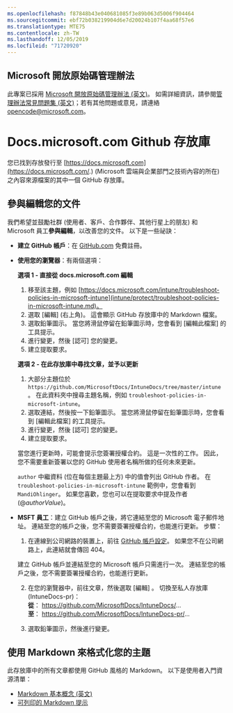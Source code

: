 ```yaml
---
ms.openlocfilehash: f87848b43e040681085f3e89b063d5006f904464
ms.sourcegitcommit: ebf72b038219904d6e7d20024b107f4aa68f57e6
ms.translationtype: MTE75
ms.contentlocale: zh-TW
ms.lasthandoff: 12/05/2019
ms.locfileid: "71720920"
---
```

## <a name="microsoft-open-source-code-of-conduct"></a>Microsoft 開放原始碼管理辦法

此專案已採用 [Microsoft 開放原始碼管理辦法 (英文)](https://opensource.microsoft.com/codeofconduct/)。
如需詳細資訊，請參閱[管理辦法常見問題集 (英文)](https://opensource.microsoft.com/codeofconduct/faq/)；若有其他問題或意見，請連絡 [opencode@microsoft.com](mailto:opencode@microsoft.com)。

# <a name="docsmicrosoftcom-github-repository"></a>Docs.microsoft.com Github 存放庫

您已找到存放發行至 [https://docs.microsoft.com](https://docs.microsoft.com/.) (Microsoft 雲端與企業部門之技術內容的所在) 之內容來源檔案的其中一個 GitHub 存放庫。

## <a name="contribute-to-your-documentation"></a>參與編輯您的文件
我們希望並鼓勵社群 (使用者、客戶、合作夥伴、其他行星上的朋友) 和 Microsoft 員工**參與編輯**，以改善您的文件。 以下是一些祕訣：

* **建立 GitHub 帳戶**：在 [GitHub.com](https://www.github.com) 免費註冊。

* **使用您的瀏覽器**：有兩個選項： 

    **選項 1 - 直接從 docs.microsoft.com 編輯**  
    1. 移至該主題，例如 [https://docs.microsoft.com/intune/troubleshoot-policies-in-microsoft-intune](intune/protect/troubleshoot-policies-in-microsoft-intune.md)。 
    2. 選取 [編輯]  (右上角)。 這會顯示 GitHub 存放庫中的 Markdown 檔案。
    3. 選取鉛筆圖示。 當您將滑鼠停留在鉛筆圖示時，您會看到 [編輯此檔案]  的工具提示。 
    4. 進行變更，然後 [認可]  您的變更。 
    5. 建立提取要求。
    
    **選項 2 - 在此存放庫中尋找文章，並予以更新**  
    1. 大部分主題位於 `https://github.com/MicrosoftDocs/IntuneDocs/tree/master/intune`。 在此資料夾中搜尋主題名稱，例如 `troubleshoot-policies-in-microsoft-intune`。 
    2. 選取連結，然後按一下鉛筆圖示。 當您將滑鼠停留在鉛筆圖示時，您會看到 [編輯此檔案]  的工具提示。 
    3. 進行變更，然後 [認可]  您的變更。 
    4. 建立提取要求。 

  當您進行更新時，可能會提示您簽署授權合約。 這是一次性的工作。 因此，您不需要重新簽署以您的 GitHub 使用者名稱所做的任何未來更新。 
  
  `author` 中繼資料 (位在每個主題最上方) 中的值會列出 GitHub 作者。 在 `troubleshoot-policies-in-microsoft-intune` 範例中，您會看到 `MandiOhlinger`。 如果您喜歡，您也可以在提取要求中提及作者 (@*authorValue*)。
  
* **MSFT 員工**：建立 GitHub 帳戶之後，將它連結至您的 Microsoft 電子郵件地址。 連結至您的帳戶之後，您不需要簽署授權合約，也能進行更新。 步驟：

  1. 在連線到公司網路的裝置上，前往 [GitHub 帳戶設定](https://review.docs.microsoft.com/en-us/help/contribute/contribute-get-started-setup-github?branch=master)。 如果您不在公司網路上，此連結就會傳回 404。
  
    建立 GitHub 帳戶並連結至您的 Microsoft 帳戶只需進行一次。 連結至您的帳戶之後，您不需要簽署授權合約，也能進行更新。 

  2. 在您的瀏覽器中，前往文章，然後選取 [編輯]  。 切換至私人存放庫 (IntuneDocs-pr)：  
    **從**： https://github.com/MicrosoftDocs/IntuneDocs/...  
    **至**： https://github.com/MicrosoftDocs/IntuneDocs-pr/...
  
  3. 選取鉛筆圖示，然後進行變更。 

## <a name="use-markdown-to-format-your-topic"></a>使用 Markdown 來格式化您的主題
此存放庫中的所有文章都使用 GitHub 風格的 Markdown。 以下是使用者入門資源清單：

* [Markdown 基本概念 (英文)](https://help.github.com/articles/basic-writing-and-formatting-syntax/)
* [可列印的 Markdown 提示](https://guides.github.com/pdfs/markdown-cheatsheet-online.pdf)
